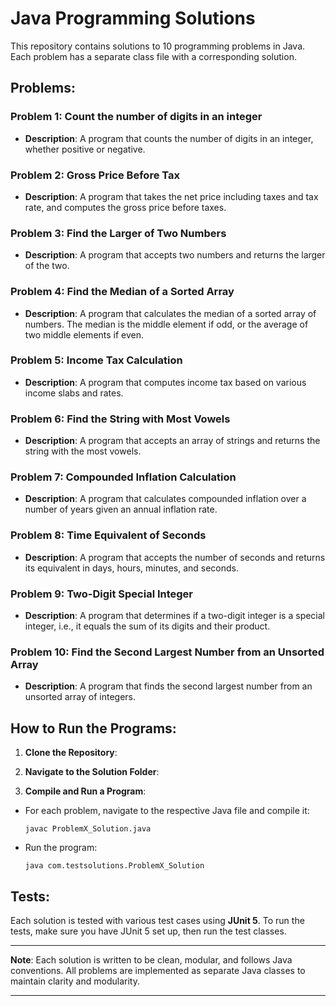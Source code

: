 # Java Programming Solutions

This repository contains solutions to 10 programming problems in Java. Each problem has a separate class file with a corresponding solution.

## Problems:

### Problem 1: Count the number of digits in an integer

- **Description**: A program that counts the number of digits in an integer, whether positive or negative.

### Problem 2: Gross Price Before Tax

- **Description**: A program that takes the net price including taxes and tax rate, and computes the gross price before taxes.

### Problem 3: Find the Larger of Two Numbers

- **Description**: A program that accepts two numbers and returns the larger of the two.

### Problem 4: Find the Median of a Sorted Array

- **Description**: A program that calculates the median of a sorted array of numbers. The median is the middle element if odd, or the average of two middle elements if even.

### Problem 5: Income Tax Calculation

- **Description**: A program that computes income tax based on various income slabs and rates.

### Problem 6: Find the String with Most Vowels

- **Description**: A program that accepts an array of strings and returns the string with the most vowels.

### Problem 7: Compounded Inflation Calculation

- **Description**: A program that calculates compounded inflation over a number of years given an annual inflation rate.

### Problem 8: Time Equivalent of Seconds

- **Description**: A program that accepts the number of seconds and returns its equivalent in days, hours, minutes, and seconds.

### Problem 9: Two-Digit Special Integer

- **Description**: A program that determines if a two-digit integer is a special integer, i.e., it equals the sum of its digits and their product.

### Problem 10: Find the Second Largest Number from an Unsorted Array

- **Description**: A program that finds the second largest number from an unsorted array of integers.

## How to Run the Programs:

1. **Clone the Repository**:

2. **Navigate to the Solution Folder**:

3. **Compile and Run a Program**:

- For each problem, navigate to the respective Java file and compile it:
  ```
  javac ProblemX_Solution.java
  ```
- Run the program:
  ```
  java com.testsolutions.ProblemX_Solution
  ```

## Tests:

Each solution is tested with various test cases using **JUnit 5**. To run the tests, make sure you have JUnit 5 set up, then run the test classes.

---

**Note**: Each solution is written to be clean, modular, and follows Java conventions. All problems are implemented as separate Java classes to maintain clarity and modularity.

---
